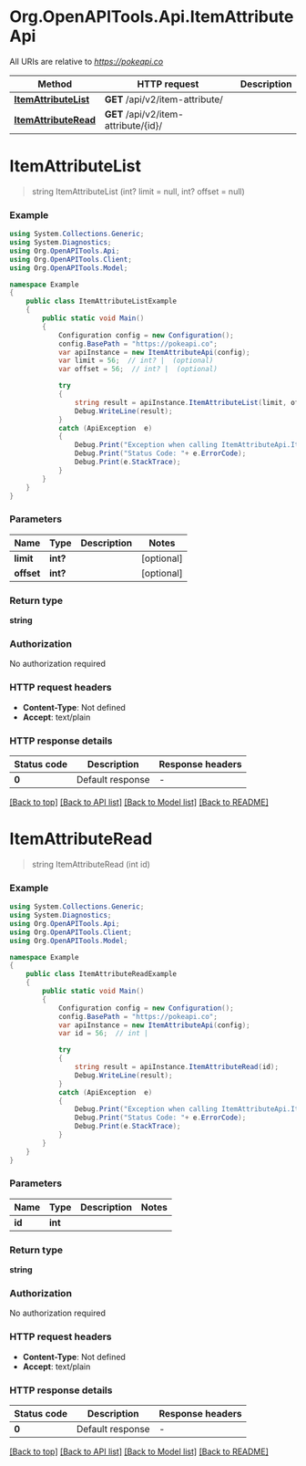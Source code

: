 # Org.OpenAPITools.Api.ItemAttributeApi

All URIs are relative to *https://pokeapi.co*

Method | HTTP request | Description
------------- | ------------- | -------------
[**ItemAttributeList**](ItemAttributeApi.md#itemattributelist) | **GET** /api/v2/item-attribute/ | 
[**ItemAttributeRead**](ItemAttributeApi.md#itemattributeread) | **GET** /api/v2/item-attribute/{id}/ | 


<a name="itemattributelist"></a>
# **ItemAttributeList**
> string ItemAttributeList (int? limit = null, int? offset = null)



### Example
```csharp
using System.Collections.Generic;
using System.Diagnostics;
using Org.OpenAPITools.Api;
using Org.OpenAPITools.Client;
using Org.OpenAPITools.Model;

namespace Example
{
    public class ItemAttributeListExample
    {
        public static void Main()
        {
            Configuration config = new Configuration();
            config.BasePath = "https://pokeapi.co";
            var apiInstance = new ItemAttributeApi(config);
            var limit = 56;  // int? |  (optional) 
            var offset = 56;  // int? |  (optional) 

            try
            {
                string result = apiInstance.ItemAttributeList(limit, offset);
                Debug.WriteLine(result);
            }
            catch (ApiException  e)
            {
                Debug.Print("Exception when calling ItemAttributeApi.ItemAttributeList: " + e.Message );
                Debug.Print("Status Code: "+ e.ErrorCode);
                Debug.Print(e.StackTrace);
            }
        }
    }
}
```

### Parameters

Name | Type | Description  | Notes
------------- | ------------- | ------------- | -------------
 **limit** | **int?**|  | [optional] 
 **offset** | **int?**|  | [optional] 

### Return type

**string**

### Authorization

No authorization required

### HTTP request headers

 - **Content-Type**: Not defined
 - **Accept**: text/plain


### HTTP response details
| Status code | Description | Response headers |
|-------------|-------------|------------------|
| **0** | Default response |  -  |

[[Back to top]](#) [[Back to API list]](../README.md#documentation-for-api-endpoints) [[Back to Model list]](../README.md#documentation-for-models) [[Back to README]](../README.md)

<a name="itemattributeread"></a>
# **ItemAttributeRead**
> string ItemAttributeRead (int id)



### Example
```csharp
using System.Collections.Generic;
using System.Diagnostics;
using Org.OpenAPITools.Api;
using Org.OpenAPITools.Client;
using Org.OpenAPITools.Model;

namespace Example
{
    public class ItemAttributeReadExample
    {
        public static void Main()
        {
            Configuration config = new Configuration();
            config.BasePath = "https://pokeapi.co";
            var apiInstance = new ItemAttributeApi(config);
            var id = 56;  // int | 

            try
            {
                string result = apiInstance.ItemAttributeRead(id);
                Debug.WriteLine(result);
            }
            catch (ApiException  e)
            {
                Debug.Print("Exception when calling ItemAttributeApi.ItemAttributeRead: " + e.Message );
                Debug.Print("Status Code: "+ e.ErrorCode);
                Debug.Print(e.StackTrace);
            }
        }
    }
}
```

### Parameters

Name | Type | Description  | Notes
------------- | ------------- | ------------- | -------------
 **id** | **int**|  | 

### Return type

**string**

### Authorization

No authorization required

### HTTP request headers

 - **Content-Type**: Not defined
 - **Accept**: text/plain


### HTTP response details
| Status code | Description | Response headers |
|-------------|-------------|------------------|
| **0** | Default response |  -  |

[[Back to top]](#) [[Back to API list]](../README.md#documentation-for-api-endpoints) [[Back to Model list]](../README.md#documentation-for-models) [[Back to README]](../README.md)

